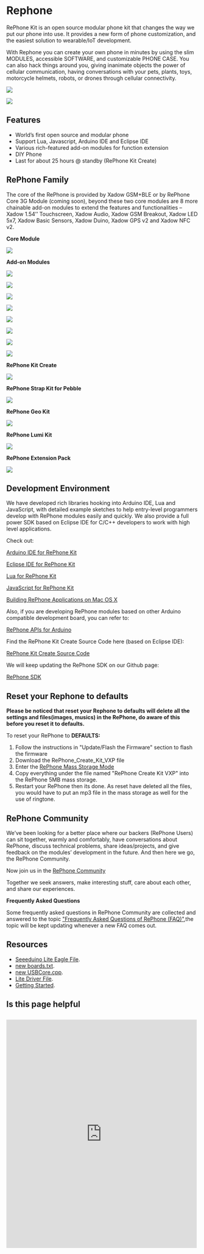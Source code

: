 # Rephone

RePhone Kit is an open source modular phone kit that changes the way we put our phone into use. It provides a new form of phone customization, and the easiest solution to wearable/IoT development.

With Rephone you can create your own phone in minutes by using the slim MODULES, accessible SOFTWARE, and customizable PHONE CASE. You can also hack things around you, giving inanimate objects the power of cellular communication, having conversations with your pets, plants, toys, motorcycle helmets, robots, or drones through cellular connectivity.

  [![](https://raw.githubusercontent.com/SeeedDocument/Rephone/master/image/500px-RePhoneMainPage_logo.png)](http://www.seeed.cc/discover.html?t=rephone)



[![](https://raw.githubusercontent.com/SeeedDocument/Seeed-WiKi/master/docs/images/get_one_now.png)](http://www.seeed.cc/discover.html?t=rephone)




## Features

- World’s first open source and modular phone
- Support Lua, Javascript, Arduino IDE and Eclipse IDE
- Various rich-featured add-on modules for function extension
- DIY Phone
- Last for about 25 hours @ standby (RePhone Kit Create)
  
## RePhone Family
The core of the RePhone is provided by Xadow GSM+BLE or by RePhone Core 3G Module (coming soon), beyond these two core modules are 8 more chainable add-on modules to extend the features and functionalities – Xadow 1.54’’ Touchscreen, Xadow Audio, Xadow GSM Breakout, Xadow LED 5x7, Xadow Basic Sensors, Xadow Duino, Xadow GPS v2 and Xadow NFC v2. 

**Core Module**

[![](https://raw.githubusercontent.com/SeeedDocument/Rephone/master/image/368px-Xadow_GSM%2BBLE_CORE.png)](http://www.seeedstudio.com/wiki/Xadow_GSM%2BBLE)

**Add-on Modules**

[![](https://raw.githubusercontent.com/SeeedDocument/Rephone/master/image/220px-Xadow_1.54''_Touchscreen_addon.png)](http://www.seeedstudio.com/wiki/Xadow_1.54%27%27_Touchscreen)

[![](https://raw.githubusercontent.com/SeeedDocument/Rephone/master/image/178px-Xadow_Audio_addon.png)](http://www.seeedstudio.com/wiki/Xadow_Audio)

[![](https://raw.githubusercontent.com/SeeedDocument/Rephone/master/image/217px-Xadow_GSM_Breakout_addon.png)](http://www.seeedstudio.com/wiki/Xadow_GSM_Breakout)

[![](https://raw.githubusercontent.com/SeeedDocument/Rephone/master/image/195px-Xadow_Duino_addon.png)](http://www.seeedstudio.com/wiki/Xadow_Duino)

[![](https://raw.githubusercontent.com/SeeedDocument/Rephone/master/image/174px-Xadow_GPS_v2_addon.png)](http://www.seeedstudio.com/wiki/Xadow_GPS_v2)

[![](https://raw.githubusercontent.com/SeeedDocument/Rephone/master/image/198px-Xadow_Basic_Sensors_addon.png)](http://www.seeedstudio.com/wiki/Xadow_Basic_Sensors)

[![](https://raw.githubusercontent.com/SeeedDocument/Rephone/master/image/300px-Xadow_NFC_v2_addon.png)](http://www.seeedstudio.com/wiki/Xadow_NFC_v2)

[![](https://raw.githubusercontent.com/SeeedDocument/Rephone/master/image/183px-Xadow_LED_5x7_add_on.png)](http://www.seeedstudio.com/wiki/Xadow_LED_5x7)

**RePhone Kit Create**

[![](https://raw.githubusercontent.com/SeeedDocument/Rephone/master/image/375px-IMG_2999.JPG)](https://www.seeedstudio.com/item_detail.html?p_id=2552)


**RePhone Strap Kit for Pebble**

[![](https://raw.githubusercontent.com/SeeedDocument/Rephone/master/image/450px-RePhone_strap_kit_for_pebble-20.png)](http://www.seeedstudio.com/wiki/RePhone_Strap_Kit_for_Pebble)


**RePhone Geo Kit**

[![](https://raw.githubusercontent.com/SeeedDocument/Rephone/master/image/450px-RePhone_Geo_Kit_wiki_2.jpg)](http://www.seeedstudio.com/wiki/RePhone_Geo_Kit)


**RePhone Lumi Kit**

[![](https://raw.githubusercontent.com/SeeedDocument/Rephone/master/image/450px-RePhone_Lumi_Kit_wiki_2.jpg)](http://www.seeedstudio.com/wiki/RePhone_Lumi_Kit)


**RePhone Extension Pack**

[![](https://raw.githubusercontent.com/SeeedDocument/Rephone/master/image/450px-RePhone_Extesion_Pack_wiki_2.jpg)](http://www.seeedstudio.com/wiki/RePhone_Extension_Pack)


## Development Environment
We have developed rich libraries hooking into Arduino IDE, Lua and JavaScript, with detailed example sketches to help entry-level programmers develop with RePhone modules easily and quickly. We also provide a full power SDK based on Eclipse IDE for C/C++ developers to work with high level applications. 

[](https://raw.githubusercontent.com/SeeedDocument/Rephone/master/image/600px-IDE_LOGOs.png)


Check out:

[Arduino IDE for RePhone Kit](http://www.seeedstudio.com/wiki/Arduino_IDE_for_RePhone_Kit)

[Eclipse IDE for RePhone Kit](http://www.seeedstudio.com/wiki/Eclipse_IDE_for_RePhone_Kit)

[Lua for RePhone Kit](http://www.seeedstudio.com/wiki/Lua_for_RePhone)

[JavaScript for RePhone Kit](http://www.seeedstudio.com/wiki/JavaScript_for_RePhone)

[Building RePhone Applications on Mac OS X](https://github.com/Seeed-Studio/CodeLite_for_RePhone/wiki/building-RePhone-applications-on-Mac-OS-X)



Also, if you are developing RePhone modules based on other Arduino compatible development board, you can refer to:

[RePhone APIs for Arduino](https://github.com/WayenWeng/RePhone_API_for_Arduino/)


Find the RePhone Kit Create Source Code here (based on Eclipse IDE):

[RePhone Kit Create Source Code](https://github.com/WayenWeng/RePhone_Create_Kit_Source_Code/)


We will keep updating the RePhone SDK on our Github page:

[RePhone SDK](https://github.com/WayenWeng/RePhone_SDK_Bin_Update//)

## Reset your Rephone to defaults
**Please be noticed that reset your Rephone to defaults will delete all the settings and files(images, musics) in the RePhone, do aware of this before you reset it to defaults.**

To reset your RePhone to **DEFAULTS:**

1. Follow the instructions in "Update/Flash the Firmware" section to flash the firmware
2. Download the RePhone_Create_Kit_VXP file
3. Enter the [RePhone Mass Storage Mode](http://www.seeedstudio.com/wiki/Xadow_GSM%2BBLE#Mass_Storage_Mode)
4. Copy everything under the file named "RePhone Create Kit VXP" into the RePhone 5MB mass storage. 
5. Restart your RePhone then its done. As reset have deleted all the files, you would have to put an mp3 file in the mass storage as well for the use of ringtone. 


## RePhone Community 

We’ve been looking for a better place where our backers (RePhone Users) can sit together, warmly and comfortably, have conversations about RePhone, discuss technical problems, share ideas/projects, and give feedback on the modules’ development in the future. And then here we go, the RePhone Community.

Now join us in the [RePhone Community](http://www.seeed.cc/discover.html?t=rephone)

Together we seek answers, make interesting stuff, care about each other, and share our experiences.

**Frequently Asked Questions**

Some frequently asked questions in RePhone Community are collected and answered to the topic [ "Frequently Asked Questions of RePhone (FAQ)"](http://www.seeed.cc/topic_detail.html?id=5170#p23753),the topic will be kept updating whenever a new FAQ comes out. 

## Resources

- [Seeeduino Lite Eagle File](https://github.com/SeeedDocument/Seeeduino_Lite/blob/master/resource/Seeeduino_Lite_Eagle_File.zip). 
- [new boards.txt](https://github.com/SeeedDocument/Seeeduino_Lite/blob/master/resource/Boards.zip). 
- [new USBCore.cpp](https://github.com/SeeedDocument/Seeeduino_Lite/blob/master/resource/Boards.zip). 
- [Lite Driver File](https://github.com/SeeedDocument/Seeeduino_Lite/blob/master/resource/Signed_USB_Serial_Driver-master.zip).  
- [Getting Started](http://www.seeedstudio.com/wiki/index.php?title=Main_Page#Getting_Started). 


## Is this page helpful
<iframe style="height: 600px; width: 500px; margin: 10px 0 10px;" allowTransparency="true" src="https://www.surveymonkey.com/r/3JQQ2L6" frameborder="0"></iframe>

